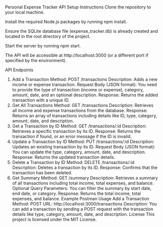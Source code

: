 Personal Expense Tracker API
Setup Instructions
Clone the repository to your local machine.

Install the required Node.js packages by running npm install.

Ensure the SQLite database file (expense_tracker.db) is already created and located in the root directory of the project.

Start the server by running npm start.

The API will be accessible at http://localhost:3000 (or a different port if specified by the environment).

API Endpoints
1. Add a Transaction
Method: POST /transactions
Description: Adds a new income or expense transaction.
Request Body (JSON format): You need to provide the type of transaction (income or expense), category, amount, date, and an optional description.
Response: Returns the added transaction with a unique ID.
2. Get All Transactions
Method: GET /transactions
Description: Retrieves all income and expense transactions from the database.
Response: Returns an array of transactions including details like ID, type, category, amount, date, and description.
3. Get a Transaction by ID
Method: GET /transactions/:id
Description: Retrieves a specific transaction by its ID.
Response: Returns the transaction if found, or an error message if the ID is invalid.
4. Update a Transaction by ID
Method: PUT /transactions/:id
Description: Updates an existing transaction by its ID.
Request Body (JSON format): You can update the type, category, amount, date, and description.
Response: Returns the updated transaction details.
5. Delete a Transaction by ID
Method: DELETE /transactions/:id
Description: Deletes a transaction by its ID.
Response: Confirms that the transaction has been deleted.
6. Get Summary
Method: GET /summary
Description: Retrieves a summary of all transactions including total income, total expenses, and balance.
Optional Query Parameters: You can filter the summary by start date, end date, or category.
Response: Returns the total income, total expenses, and balance.
Example Postman Usage
Add a Transaction
Method: POST
URL: http://localhost:3000/transactions
Description: You can add a transaction by sending a POST request with the transaction details like type, category, amount, date, and description.
License
This project is licensed under the MIT License.